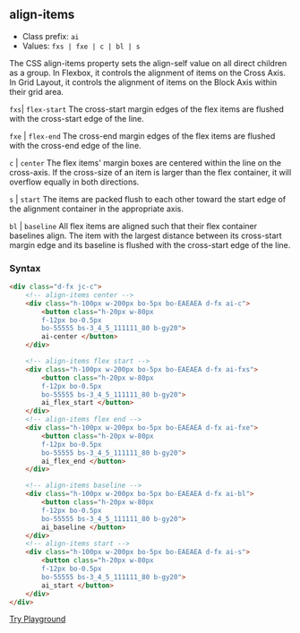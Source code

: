 ## align-items
- Class prefix: `ai`
- Values: `fxs | fxe | c | bl | s `

The CSS align-items property sets the align-self value on all direct children as a group. In Flexbox, it controls the alignment of items on the Cross Axis. In Grid Layout, it controls the alignment of items on the Block Axis within their grid area.

`fxs`| `flex-start`
The cross-start margin edges of the flex items are flushed with the cross-start edge of the line.

`fxe` | `flex-end`
The cross-end margin edges of the flex items are flushed with the cross-end edge of the line.

`c` | `center`
The flex items' margin boxes are centered within the line on the cross-axis. If the cross-size of an item is larger than the flex container, it will overflow equally in both directions.

`s` | `start`
The items are packed flush to each other toward the start edge of the alignment container in the appropriate axis.

`bl` | `baseline`
All flex items are aligned such that their flex container baselines align. The item with the largest distance between its cross-start margin edge and its baseline is flushed with the cross-start edge of the line.

### Syntax


```html
<div class="d-fx jc-c">
    <!-- align-items center -->
    <div class="h-100px w-200px bo-5px bo-EAEAEA d-fx ai-c">
        <button class="h-20px w-80px 
        f-12px bo-0.5px 
        bo-55555 bs-3_4_5_111111_80 b-gy20"> 
        ai-center </button>
    </div>

    <!-- align-items flex start -->
    <div class="h-100px w-200px bo-5px bo-EAEAEA d-fx ai-fxs">
        <button class="h-20px w-80px 
        f-12px bo-0.5px 
        bo-55555 bs-3_4_5_111111_80 b-gy20"> 
        ai_flex_start </button>
    </div>
    <!-- align-items flex end -->
    <div class="h-100px w-200px bo-5px bo-EAEAEA d-fx ai-fxe">
        <button class="h-20px w-80px 
        f-12px bo-0.5px 
        bo-55555 bs-3_4_5_111111_80 b-gy20"> 
        ai_flex_end </button>
    </div>

    <!-- align-items baseline -->
    <div class="h-100px w-200px bo-5px bo-EAEAEA d-fx ai-bl">
        <button class="h-20px w-80px 
        f-12px bo-0.5px 
        bo-55555 bs-3_4_5_111111_80 b-gy20"> 
        ai_baseline </button>
    </div>
    <!-- align-items start -->
    <div class="h-100px w-200px bo-5px bo-EAEAEA d-fx ai-s">
        <button class="h-20px w-80px 
        f-12px bo-0.5px 
        bo-55555 bs-3_4_5_111111_80 b-gy20"> 
        ai_start </button>
    </div>
</div>
```
[Try Playground](../../../cssist/demo)
